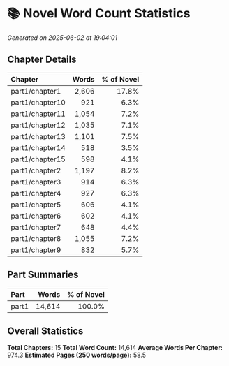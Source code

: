 # 📚 Novel Word Count Statistics
*Generated on 2025-06-02 at 19:04:01*

## Chapter Details

| Chapter | Words | % of Novel |
| :------ | ----: | ---------: |
| part1/chapter1 | 2,606 | 17.8% |
| part1/chapter10 | 921 | 6.3% |
| part1/chapter11 | 1,054 | 7.2% |
| part1/chapter12 | 1,035 | 7.1% |
| part1/chapter13 | 1,101 | 7.5% |
| part1/chapter14 | 518 | 3.5% |
| part1/chapter15 | 598 | 4.1% |
| part1/chapter2 | 1,197 | 8.2% |
| part1/chapter3 | 914 | 6.3% |
| part1/chapter4 | 927 | 6.3% |
| part1/chapter5 | 606 | 4.1% |
| part1/chapter6 | 602 | 4.1% |
| part1/chapter7 | 648 | 4.4% |
| part1/chapter8 | 1,055 | 7.2% |
| part1/chapter9 | 832 | 5.7% |

## Part Summaries

| Part | Words | % of Novel |
| :--- | ----: | ---------: |
| part1 | 14,614 | 100.0% |

## Overall Statistics

**Total Chapters:** 15
**Total Word Count:** 14,614
**Average Words Per Chapter:** 974.3
**Estimated Pages (250 words/page):** 58.5